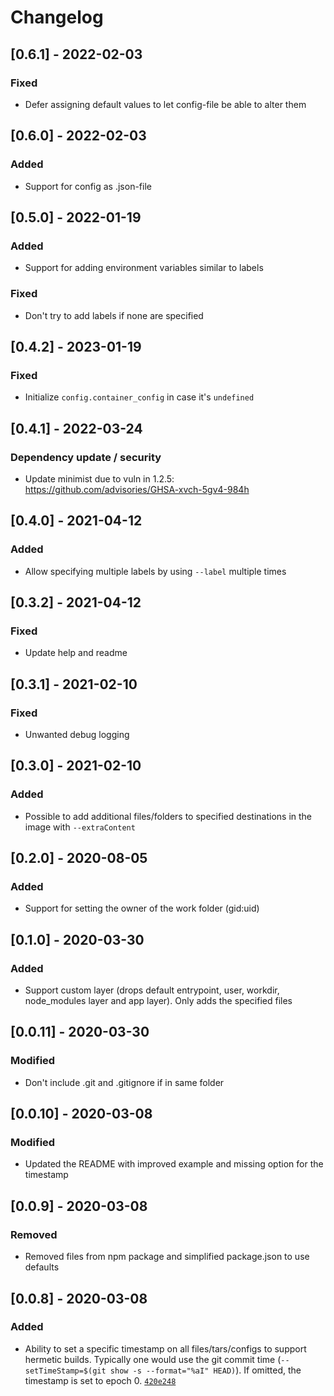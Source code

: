 # Changelog

## [0.6.1] - 2022-02-03

### Fixed
- Defer assigning default values to let config-file be able to alter them

## [0.6.0] - 2022-02-03

### Added
- Support for config as .json-file

## [0.5.0] - 2022-01-19

### Added
- Support for adding environment variables similar to labels

### Fixed
- Don't try to add labels if none are specified

## [0.4.2] - 2023-01-19

### Fixed
- Initialize `config.container_config` in case it's `undefined` 


## [0.4.1] - 2022-03-24

### Dependency update / security
- Update minimist due to vuln in 1.2.5: https://github.com/advisories/GHSA-xvch-5gv4-984h

## [0.4.0] - 2021-04-12

### Added
- Allow specifying multiple labels by using `--label` multiple times

## [0.3.2] - 2021-04-12

### Fixed
- Update help and readme


## [0.3.1] - 2021-02-10

### Fixed
- Unwanted debug logging


## [0.3.0] - 2021-02-10

### Added
- Possible to add additional files/folders to specified destinations in the image with `--extraContent`


## [0.2.0] - 2020-08-05

### Added
- Support for setting the owner of the work folder (gid:uid)


## [0.1.0] - 2020-03-30

### Added
- Support custom layer (drops default entrypoint, user, workdir, node_modules layer and app layer). Only adds the specified files

## [0.0.11] - 2020-03-30

### Modified
- Don't include .git and .gitignore if in same folder

## [0.0.10] - 2020-03-08

### Modified
- Updated the README with improved example and missing option for the timestamp

## [0.0.9] - 2020-03-08

### Removed
- Removed files from npm package and simplified package.json to use defaults

## [0.0.8] - 2020-03-08

### Added
- Ability to set a specific timestamp on all files/tars/configs to support hermetic builds. Typically one would use the git commit time (`--setTimeStamp=$(git show -s --format="%aI" HEAD)`). If omitted, the timestamp is set to epoch 0. [`420e248`](https://github.com/eoftedal/doqr/commit/420e248e4daf5470e91834f11a52633a566f5783)

